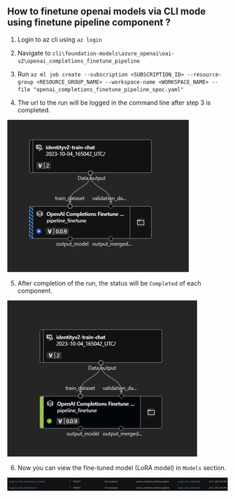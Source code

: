 ## How to finetune openai models via CLI mode using finetune pipeline component ?

1. Login to az cli using `az login`

2. Navigate to `cli\foundation-models\azure_openai\oai-v2\openai_completions_finetune_pipeline`

3. Run `az ml job create --subscription <SUBSCRIPTION_ID> --resource-group <RESOURCE_GROUP_NAME> --workspace-name <WORKSPACE_NAME> --file "openai_completions_finetune_pipeline_spec.yaml"`

4. The url to the run will be logged in the command line after step 3 is completed.

![plot](./images/pipeline_running.png)

5. After completion of the run, the status will be `Completed` of each component.

![plot](./images/pipeline_completed.png)

6. Now you can view the fine-tuned model (LoRA model) in `Models` section.

![plot](./images/registered_model.png)